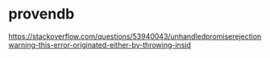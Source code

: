# provendb
https://stackoverflow.com/questions/53940043/unhandledpromiserejectionwarning-this-error-originated-either-by-throwing-insid
